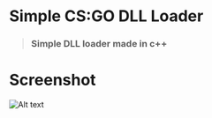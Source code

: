 # Simple CS:GO DLL Loader
> ### Simple DLL loader made in c++

# Screenshot
![Alt text](unknown.png?raw=true "Title")
